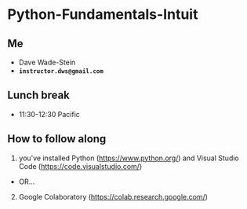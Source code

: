 # Python-Fundamentals-Intuit

## Me
* Dave Wade-Stein
* __`instructor.dws@gmail.com`__

## Lunch break
* 11:30-12:30 Pacific

## How to follow along
1. you've installed Python (https://www.python.org/) and Visual Studio Code (https://code.visualstudio.com/)
  * OR...
2. Google Colaboratory (https://colab.research.google.com/)

